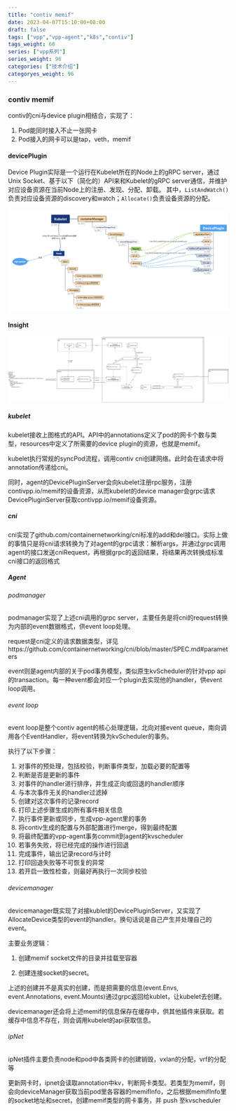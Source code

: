 ```yaml
---
title: "contiv memif"
date: 2023-04-07T15:10:00+08:00
draft: false
tags: ["vpp","vpp-agent","k8s","contiv"]
tags_weight: 66
series: ["vpp系列"]
series_weight: 96
categories: ["技术介绍"]
categoryes_weight: 96
---
```


### contiv memif 



contiv的cni与device plugin相结合，实现了：

1. Pod能同时接入不止一张网卡
2. Pod接入的网卡可以是tap，veth，memif



#### devicePlugin

Device Plugin实际是一个运行在Kubelet所在的Node上的gRPC server，通过Unix Socket、基于以下（简化的）API来和Kubelet的gRPC server通信，并维护对应设备资源在当前Node上的注册、发现、分配、卸载。
其中，`ListAndWatch()`负责对应设备资源的discovery和watch；`Allocate()`负责设备资源的分配。

![6F9684EB-7E5E-4b77-9316-32D5C92FD07E](/img/vpp-agent/6F9684EB-7E5E-4b77-9316-32D5C92FD07E.png)



#### Insight

![contiveCNI.drawio](/img/vpp-agent/contiveCNI.drawio.png)

##### kubelet

kubelet接收上图格式的API。API中的annotations定义了pod的网卡个数与类型，resources中定义了所需要的device plugin的资源，也就是memif。

kubelet执行常规的syncPod流程，调用contiv cni创建网络。此时会在请求中将annotation传递给cni。

同时，agent的DevicePluginServer会向kubelet注册rpc服务，注册contivpp.io/memif的设备资源，从而kubelet的device manager会grpc请求DevicePluginServer获取contivpp.io/memif设备资源。



##### cni

cni实现了github.com/containernetworking/cni标准的add和del接口。实际上做的事情只是将cni请求转换为了对agent的grpc请求：解析args，并通过grpc调用agent的接口发送cniRequest，再根据grpc的返回结果，将结果再次转换成标准cni接口的返回格式



##### Agent

###### podmanager

podmanager实现了上述cni调用的grpc server，主要任务是将cni的request转换为内部的event数据格式，供event loop处理。

request是cni定义的请求数据类型，详见https://github.com/containernetworking/cni/blob/master/SPEC.md#parameters

event则是agent内部的关于pod事务模型，类似原生kvScheduler的针对vpp api的transaction。每一种event都会对应一个plugin去实现他的handler，供event loop调用。

###### event loop

event loop是整个contiv agent的核心处理逻辑，北向对接event queue，南向调用各个EventHandler，将event转换为kvScheduler的事务。

执行了以下步骤：

1. 对事件的预处理，包括校验，判断事件类型，加载必要的配置等
2. 判断是否是更新的事件
3. 对事件的handler进行排序，并生成正向或回退的handler顺序
4. 与本次事件无关的handler过滤掉
5. 创建对这次事件的记录record
6. 打印上述步骤生成的所有事件相关信息
7. 执行事件更新或同步，生成vpp-agent里的事务
8. 将contiv生成的配置与外部配置进行merge，得到最终配置
9. 将最终配置的vpp-agent事务commit到agent的kvscheduler
10. 若事务失败，将已经完成的操作进行回退
11. 完成事件，输出记录record与计时
12. 打印回退失败等不可恢复的异常
13. 若开启一致性检查，则最好再执行一次同步校验

###### devicemanager

devicemanager既实现了对接kublet的DevicePluginServer，又实现了AllocateDevice类型的event的handler。换句话说是自己产生并处理自己的event。

主要业务逻辑：

1. 创建memif socket文件的目录并挂载至容器

2. 创建连接socket的secret。

上述的创建并不是真实的创建，而是把需要的信息(event.Envs, event.Annotations, event.Mounts)通过grpc返回给kublet，让kubelet去创建。

devicemanager还会将上述memif的信息保存在缓存中，供其他插件来获取。若缓存中信息不存在，则会调用kubelet的api获取信息。



###### ipNet

ipNet插件主要负责node和pod中各类网卡的创建销毁，vxlan的分配，vrf的分配等

更新网卡时，ipnet会读取annotation中kv，判断网卡类型。若类型为memif，则会向deviceManager获取当前pod里各容器的memifInfo，之后根据memifInfo里的socket地址和secret，创建memif类型的网卡事务，并 push 至kvscheduler